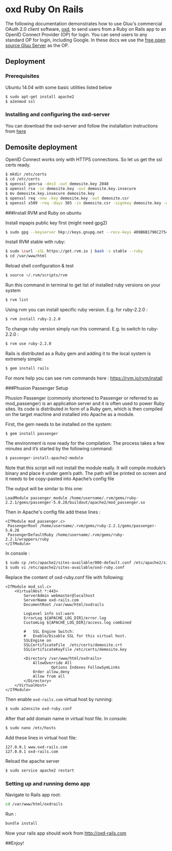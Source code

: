 # oxd Ruby On Rails

The following documentation demonstrates how to use Gluu's commercial OAuth 2.0 client software, [oxd](http://oxd.gluu.org), to send users from a Ruby on Rails app to an OpenID Connect Provider (OP) for login. You can send users to any standard OP for login, including Google. In these docs we use the [free open source Gluu Server](http://gluu.org/gluu-server) as the OP.


## Deployment

### Prerequisites

Ubuntu 14.04 with some basic utilities listed below

```bash
$ sudo apt-get install apache2
$ a2enmod ssl
```

### Installing and configuring the oxd-server
You can download the oxd-server and follow the installation instructions from 
[here](https://www.gluu.org/docs-oxd)

## Demosite deployment

OpenID Connect works only with HTTPS connections. So let us get the ssl certs ready.
```bash
$ mkdir /etc/certs
$ cd /etc/certs
$ openssl genrsa -des3 -out demosite.key 2048
$ openssl rsa -in demosite.key -out demosite.key.insecure
$ mv demosite.key.insecure demosite.key
$ openssl req -new -key demosite.key -out demosite.csr
$ openssl x509 -req -days 365 -in demosite.csr -signkey demosite.key -out demosite.crt
```

###Install RVM and Ruby on ubuntu

Install mpapis public key first (might need gpg2) 

```bash
$ sudo gpg --keyserver hkp://keys.gnupg.net --recv-keys 409B6B1796C275462A1703113804BB82D39DC0E3
```

Install RVM stable with ruby:

```bash
$ sudo \curl -sSL https://get.rvm.io | bash -s stable --ruby
$ cd /var/www/html
```

Reload shell configuration & test
```bash
$ source ~/.rvm/scripts/rvm
```

Run this command in terminal to get list of installed ruby versions on your system
```bash
$ rvm list
```

Using rvm you can install specific ruby version. E.g. for ruby-2.2.0 :
```bash
$ rvm install ruby-2.2.0
```

To change ruby version simply run this command. E.g. to switch to ruby-2.2.0 :
```bash
$ rvm use ruby-2.2.0
```

Rails is distributed as a Ruby gem and adding it to the local system is extremely simple:
```bash
$ gem install rails 
```

For more help you can see rvm commands here :
https://rvm.io/rvm/install

###Phusion Passenger Setup 

Phusion Passenger (commonly shortened to Passenger or referred to as mod_passenger) is an application server and it is often used to power Ruby sites. Its code is distributed in form of a Ruby gem, which is then compiled on the target machine and installed into Apache as a module.

First, the gem needs to be installed on the system:
```bash
$ gem install passenger
```

The environment is now ready for the compilation. The process takes a few minutes and it’s started by the following command:
```bash
$ passenger-install-apache2-module
```

Note that this script will not install the module really. It will compile module’s binary and place it under gem’s path. The path will be printed on screen and it needs to be copy-pasted into Apache’s config file 

The output will be similar to this one:
```
LoadModule passenger_module /home/username/.rvm/gems/ruby-2.2.1/gems/passenger-5.0.28/buildout/apache2/mod_passenger.so
```

Then in Apache's config file add these lines :
```
<IfModule mod_passenger.c>
 PassengerRoot /home/username/.rvm/gems/ruby-2.2.1/gems/passenger-5.0.28
 PassengerDefaultRuby /home/username/.rvm/gems/ruby-2.2.1/wrappers/ruby
</IfModule>
```

In console :
```bash
$ sudo cp /etc/apache2/sites-available/000-default.conf /etc/apache2/sites-available/oxd-ruby.conf
$ sudo vi /etc/apache2/sites-available/oxd-ruby.conf
```
Replace the content of oxd-ruby.conf file with following:
```
<IfModule mod_ssl.c>
	<VirtualHost *:443>
		ServerAdmin webmaster@localhost
		ServerName oxd-rails.com
		DocumentRoot /var/www/html/oxdrails

		LogLevel info ssl:warn
		ErrorLog ${APACHE_LOG_DIR}/error.log
		CustomLog ${APACHE_LOG_DIR}/access.log combined

		#   SSL Engine Switch:
		#   Enable/Disable SSL for this virtual host.
		SSLEngine on
		SSLCertificateFile	/etc/certs/demosite.crt
		SSLCertificateKeyFile /etc/certs/demosite.key

		<Directory /var/www/html/oxdrails>
			AllowOverride All
            		Options Indexes FollowSymLinks
			Order allow,deny
			Allow from all
		</Directory>
	</VirtualHost>
</IfModule>
```

Then enable `oxd-rails.com` virtual host by running:
```bash
$ sudo a2ensite oxd-ruby.conf 
```

After that add domain name in virtual host file.
In console:
```bash
$ sudo nano /etc/hosts
```

Add these lines in virtual host file:
```
127.0.0.1 www.oxd-rails.com
127.0.0.1 oxd-rails.com
```

Reload the apache server
```bash
$ sudo service apache2 restart
```
### Setting up and running demo app

Navigate to Rails app root:
```bash
cd /var/www/html/oxdrails
```

Run :
```bash
bundle install
```

Now your rails app should work from http://oxd-rails.com

##Enjoy!
